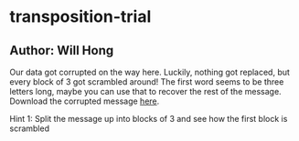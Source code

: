 # transposition-trial

## Author: Will Hong

Our data got corrupted on the way here. Luckily, nothing got replaced, but every block of 3 got scrambled around! The first word seems to be three letters long, maybe you can use that to recover the rest of the message.
Download the corrupted message [here](message.txt).

Hint 1: Split the message up into blocks of 3 and see how the first block is scrambled